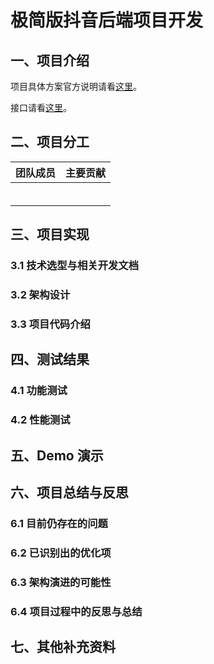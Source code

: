 # 极简版抖音后端项目开发



## 一、项目介绍

项目具体方案官方说明请看[这里](https://bytedance.feishu.cn/docx/BhEgdmoI3ozdBJxly71cd30vnRc)。

接口请看[这里](https://apifox.com/apidoc/shared-09d88f32-0b6c-4157-9d07-a36d32d7a75c/api-50707521)。





## 二、项目分工

| 团队成员 | 主要贡献 |
| :------: | :------: |
|          |          |
|          |          |
|          |          |
|          |          |
|          |          |
|          |          |







## 三、项目实现

### 3.1 技术选型与相关开发文档



### 3.2 架构设计



### 3.3 项目代码介绍







## 四、测试结果

### 4.1 功能测试



### 4.2 性能测试







## 五、Demo 演示







## 六、项目总结与反思

### 6.1 目前仍存在的问题



### 6.2 已识别出的优化项



### 6.3 架构演进的可能性



### 6.4 项目过程中的反思与总结





## 七、其他补充资料

